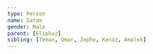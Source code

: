 ```yaml
---
type: Person
name: Gatam
gender: Male
parent: [Eliphaz]
sibling: [Teman, Omar, Zepho, Kenaz, Amalek]
---
```

